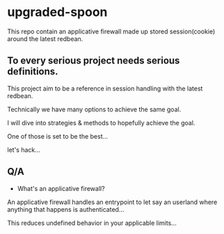 # upgraded-spoon
This repo contain an applicative firewall made up stored session(cookie) around the latest redbean.

## To every serious project needs serious definitions.
This project aim to be a reference in session handling with the latest redbean.

Technically we have many options to achieve the same goal.

I will dive into strategies & methods to hopefully achieve the goal.

One of those is set to be the best...

let's hack...

## Q/A

- What's an applicative firewall?

An applicative firewall handles an entrypoint to let say an userland where anything that happens is authenticated...

This reduces undefined behavior in your applicable limits...
